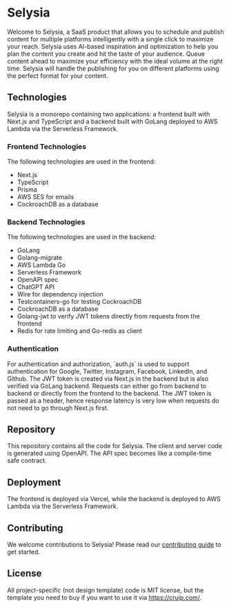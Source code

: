<h1>Selysia</h1>
Welcome to Selysia, a SaaS product that allows you to schedule and publish content for multiple platforms intelligently
with a single click to maximize your reach. Selysia uses AI-based inspiration and optimization to help you plan the
content you create and hit the taste of your audience. Queue content ahead to maximize your efficiency with the ideal
volume at the right time. Selysia will handle the publishing for you on different platforms using the perfect format for
your content.
<h2>Technologies</h2>
Selysia is a monorepo containing two applications: a frontend built with Next.js and TypeScript and a backend built with
GoLang deployed to AWS Lambda via the Serverless Framework.
<h3>Frontend Technologies</h3>
The following technologies are used in the frontend:
<ul>
    <li>Next.js</li>
    <li>TypeScript</li>
    <li>Prisma</li>
    <li>AWS SES for emails</li>
    <li>CockroachDB as a database</li>
</ul>
<h3>Backend Technologies</h3>
The following technologies are used in the backend:
<ul>
    <li>GoLang</li>
    <li>Golang-migrate</li>
    <li>AWS Lambda Go</li>
    <li>Serverless Framework</li>
    <li>OpenAPI spec</li>
    <li>ChatGPT API</li>
    <li>Wire for dependency injection</li>
    <li>Testcontainers-go for testing CockroachDB</li>
    <li>CockroachDB as a database</li>
    <li>Golang-jwt to verify JWT tokens directly from requests from the frontend</li>
    <li>Redis for rate limiting and Go-redis as client</li>
</ul>
<h3>Authentication</h3>
For authentication and authorization, `auth.js` is used to support authentication for Google, Twitter, Instagram,
Facebook, LinkedIn, and Github. The JWT token is created via Next.js in the backend but is also verified via GoLang
backend. Requests can either go from backend to backend or directly from the frontend to the backend. The JWT token is
passed as a header, hence response latency is very low when requests do not need to go through Next.js first.
<h2>Repository</h2>
This repository contains all the code for Selysia. The client and server code is generated using OpenAPI. The API spec
becomes like a compile-time safe contract.
<h2>Deployment</h2>
The frontend is deployed via Vercel, while the backend is deployed to AWS Lambda via the Serverless Framework.
<h2>Contributing</h2>
We welcome contributions to Selysia! Please read our <a href="CONTRIBUTING.md" target="_new">contributing guide</a> to
get started.
<h2>License</h2>
All project-specific (not design template) code is MIT license, but the
template you need to buy if you want to use it via <a href="https://cruip.com/" target="_new">https://cruip.com/</a>.